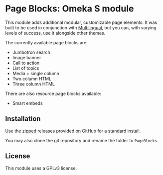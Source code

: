 # Page Blocks: Omeka S module

This module adds additional modular, customizable page elements. It was built to be used in conjunction with [Multilingual](https://github.com/ivyrze/omeka-s-theme-multilingual), but you can, with varying levels of success, use it alongside other themes.

The currently available page blocks are:

* Jumbotron search
* Image banner
* Call to action
* List of topics
* Media + single column
* Two column HTML
* Three column HTML

There are also resource page blocks available:

* Smart embeds

## Installation

Use the zipped releases provided on GitHub for a standard install.

You may also clone the git repository and rename the folder to `PageBlocks`.

## License

This module uses a GPLv3 license.